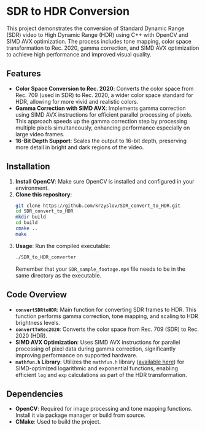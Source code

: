 # SDR to HDR Conversion

This project demonstrates the conversion of Standard Dynamic Range (SDR) video to High Dynamic Range (HDR) using C++ with OpenCV and SIMD AVX optimization. The process includes tone mapping, color space transformation to Rec. 2020, gamma correction, and SIMD AVX optimization to achieve high performance and improved visual quality.

## Features

- **Color Space Conversion to Rec. 2020**: Converts the color space from Rec. 709 (used in SDR) to Rec. 2020, a wider color space standard for HDR, allowing for more vivid and realistic colors.
- **Gamma Correction with SIMD AVX**: Implements gamma correction using SIMD AVX instructions for efficient parallel processing of pixels. This approach speeds up the gamma correction step by processing multiple pixels simultaneously, enhancing performance especially on large video frames.
- **16-Bit Depth Support**: Scales the output to 16-bit depth, preserving more detail in bright and dark regions of the video.

## Installation

1. **Install OpenCV**: Make sure OpenCV is installed and configured in your environment.
2. **Clone this repository**:
   ```bash
   git clone https://github.com/krzyslov/SDR_convert_to_HDR.git
   cd SDR_convert_to_HDR
   mkdir build
   cd build
   cmake ..
   make
   ```
3. **Usage**: Run the compiled executable:
   ```bash
   ./SDR_to_HDR_converter
   ```
   Remember that your `SDR_sample_footage.mp4` file needs to be in the same directory as the executable.

## Code Overview

- **`convertSDRtoHDR`**: Main function for converting SDR frames to HDR. This function performs gamma correction, tone mapping, and scaling to HDR brightness levels.
- **`convertToRec2020`**: Converts the color space from Rec. 709 (SDR) to Rec. 2020 (HDR).
- **SIMD AVX Optimization**: Uses SIMD AVX instructions for parallel processing of pixel data during gamma correction, significantly improving performance on supported hardware.
- **`mathfun.h` Library**: Utilizes the `mathfun.h` library ([available here](https://github.com/reyoung/avx_mathfun)) for SIMD-optimized logarithmic and exponential functions, enabling efficient `log` and `exp` calculations as part of the HDR transformation.

## Dependencies

- **OpenCV**: Required for image processing and tone mapping functions. Install it via package manager or build from source.
- **CMake**: Used to build the project.
